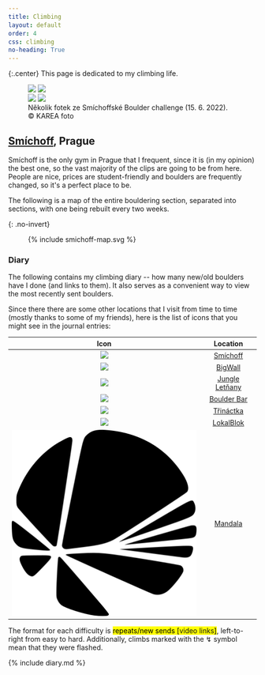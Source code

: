 ```yaml
---
title: Climbing
layout: default
order: 4
css: climbing
no-heading: True
---
```


{:.center}
This page is dedicated to my climbing life.

<figure>
	<div class="row">
		<img style="flex:38.4%; max-width: 38.4%;" src="/climbing/photos/2022-06-15-2.jpg">
		<img style="flex:57.6%; max-width: 57.6%;" src="/climbing/photos/2022-06-15-1.jpg">
	</div>
	<div class="row">
		<img style="flex:66.47%; max-width: 66.47%;" src="/climbing/photos/2022-06-15-3.jpg">
		<img style="flex:29.53%; max-width: 29.53%;" src="/climbing/photos/2022-06-15-4.jpg">
	</div>
	<figcaption>Několik fotek ze Smíchoffské Boulder challenge (15. 6. 2022).<br>© KAREA foto</figcaption>
</figure>

## [Smíchoff](https://www.lezeckecentrum.cz/cs/), Prague
Smíchoff is the only gym in Prague that I frequent, since it is (in my opinion) the best one, so the vast majority of the clips are going to be from here. People are nice, prices are student-friendly and boulders are frequently changed, so it's a perfect place to be.

The following is a map of the entire bouldering section, separated into sections, with one being rebuilt every two weeks.

{: .no-invert}
<figure>
{% include smichoff-map.svg %}
</figure>

### Diary
The following contains my climbing diary -- how many new/old boulders have I done (and links to them). It also serves as a convenient way to view the most recently sent boulders.

Since there there are some other locations that I visit from time to time (mostly thanks to some of my friends), here is the list of icons that you might see in the journal entries:

| Icon                                                                                        | Location                                           |
| :-:                                                                                         | :-:                                                |
| <img class='climbing-location-logo-middle' src='/climbing/location-logos/smíchoff.svg'/>    | [Smíchoff](https://www.lezeckecentrum.cz/cs/)      |
| <img class='climbing-location-logo-middle' src='/climbing/location-logos/bigwall.svg'/>     | [BigWall](https://www.big-wall.cz/)                |
| <img class='climbing-location-logo-middle' src='/climbing/location-logos/jungle.svg'/>      | [Jungle Letňany](https://www.jungleletnany.cz/)    |
| <img class='climbing-location-logo-middle' src='/climbing/location-logos/boulder-bar.svg'/> | [Boulder Bar](https://www.boulder.cz/)             |
| <img class='climbing-location-logo-middle' src='/climbing/location-logos/třináctka.svg'/>   | [Třináctka](http://stenastodulky.cz/)              |
| <img class='climbing-location-logo-middle' src='/climbing/location-logos/lokalblok.svg'/>   | [LokalBlok](http://www.lokalblok.cz/lezecka-stena) |
| <img class='climbing-location-logo-middle' src='/climbing/location-logos/mandala.svg'/>     | [Mandala](https://boulderhalle-dresden.de/)        |

The format for each difficulty is <mark class="climbing-diary-record climbing-other climbing-other-text">repeats/<span class="underline">new sends</span> [<a>video</a> <a>links</a>]</mark>, left-to-right from easy to hard. Additionally, climbs marked with the ↯ symbol mean that they were flashed.

{% include diary.md %}
